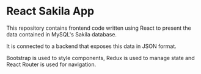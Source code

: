 # React Sakila App

This repository contains frontend code written using React to present the data contained in MySQL's Sakila database.

It is connected to a backend that exposes this data in JSON format.

Bootstrap is used to style components, Redux is used to manage state and React Router is used for navigation.

